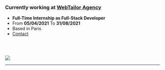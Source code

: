 

<!-- ... -->

### Currently working at [WebTailor Agency](https://www.linkedin.com/company/webtail0r/about/)
* **Full-Time Internship as Full-Stack Developer**
* From **05/04/2021** To **31/08/2021**
* Based in Paris
* [Contact](https://www.linkedin.com/in/alexandreohayon/)

<br />

<br/>

![](https://komarev.com/ghpvc/?username=alexandre-ohayon)

---
